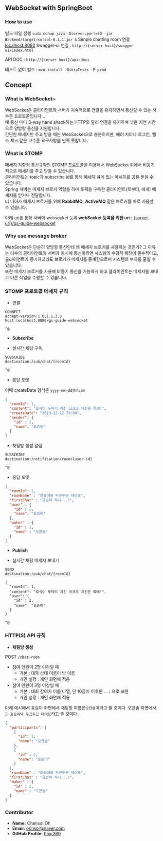 ## WebSocket with SpringBoot

### How to use

빌드 파일 실행
`sudo nohup java -Dserver.port=80 -jar Backend/target/solsol-0.1.1.jar &`
Simple chatting room 연결 [localhost:8080](http://localhost:8080) 
Swagger-ui 연결 : `http://{server host}/swagger-ui/index.html`

API DOC : `http://{server host}/api-docs`

테스트 없이 빌드 : `mvn install -DskipTests -P prod`

## Concept

### What is WebSocket~

WebSocket은 클라이언트와 서버가 지속적으로 연결을 유지하면서 통신할 수 있는 저수준 프로토콜입니다... <br/>
매 통신 마다 3-way hand shack하는 HTTP와 달리 연결을 유지하며 낮은 지연 시간으로 양방향 통신을 지원합니다. <br/>
간단한 메세지만 주고 받을 때는 WebSocket으로 충분하지만, 에러 처리나 로그인, 헬스 체크 같은 고수준 요구사항을 만족 못합니다.

### What is STOMP

메세지 지향적 통신규약인 STOMP 프로토콜을 이용해서 WebSocket 위에서 비동기적으로 메세지를 주고 받을 수 있습니다. <br/>
클라이언트는 topic과 subscribe id를 통해 메세지 큐에 있는 메세지를 공유 받을 수 있습니다. <br/>
Spring 서버는 메세지 브로커 역할을 하며 토픽을 구독한 클라이언트(로부터, 에게) 메세지를 받거나 전달합니다. <br/>
더 나아가 메세지 브로커를 위해 **RabbitMQ**, **ActiveMQ** 같은 브로커를 따로 사용할 수 있습니다.

아래 uri를 통해 서버에 websocket 등록
**webSocket 등록을 위한 uri** : [{server-url}/gs-guide-websocket](/gs-guide-websocket)

### Why use message broker

WebSocket은 단순히 양방향 통신인데 왜 메세지 브로커를 사용하는 것인가?
그 이유는 다수의 클라이언트와 서버가 동시에 통신하려면 시스템의 수평적 확장이 필수적이고, 클라이언트가 증가하더라도 브로커가 메세지를 중계함으로써 시스템의 부하를 줄일 수 있습니다. <br/>
또한 메세지 브로커를 사용해 비동기 통신을 가능하게 하고 클라이언트는 메세지를 보내고 다른 작업을 수행할 수 있습니다.  

### STOMP 프로토콜 메세지 규칙

- 연결
```
CONNECT
accept-version:1.0,1.1,2.0
host:localhost:8080/gs-guide-websocket

^@
```

- **Subscribe**

- 실시간 채팅 구독
```
SUBSCRIBE
destination:/sub/chat/{roomId}

^@
```

- 응답 포멧

이때 createDate 형식은 `yyyy-mm-ddThh:mm` 
```json
{
  "roomId": 1,
  "content": "호식이 두마리 치킨 크크크 치킨은 최애!",
  "createDate": "2023-12-12 20:00",
  "sender": {
    "id" : 2,
    "name": "효승이"
  }
}
```

- 채팅방 생성 알림
```
SUBSCRIBE
destination:/notification/room/{user-id}

^@
```

- 응답 포멧

```json
{
  "roomId": 1,
  "roomName" : "찬솔이와 두근두근 데이또",
  "firstChat" : "효승이 자니...?",
  "user" : {
    "id" : 2,
    "name": "효승이"
  },
  "maker" : {
    "id" : 1,
    "name" : "오찬솔"
  }
}
```

- **Publish**

- 실시간 채팅 메세지 보내기
```
SEND
destination:/pub/chat/{roomId}

{
  "roomId": 1,
  "content": "호식이 두마리 치킨 크크크 치킨은 회애!",
  "user": {
    "id" : 2,
    "name": "효승이"
  }
}

^@
```

### HTTP(S) API 규칙

- **채팅방 생성**

POST `/chat-room`

- 참여 인원이 2명 이하일 때
    - 기본 : 대화 상대 이름이 방 이름
    - 개인 설정 : 개인 화면에 적용
- 참여 인원이 3명 이상일 때
    - 기본 : 대화 참여자 이름 나열, 단 10글자 이후론 `...` 으로 표현
    - 개인 설정 : 개인 화면에 적용

아래 예시에서 효승이 화면에서 채팅방 이름은`오찬솔`이라고 뜰 것이다.
오찬솔 화면에서는 `효승이와 두근두근 데이또`라고 뜰 것이다.

```json
{
  "participants": [
    {
      "id": 1,
      "name": "오찬솔"
    },
    {
      "id" : 2,
      "name": "효승이"
    }
  ],
  "roomName" : "효승이와 두근두근 데이또",
  "firstChat" : "효승이 자니...?",
  "maker" : {
    "id" : 1,
    "name" : "오찬솔"
  }
}

```



### Contributor

- **Name:** Chansol Oh
- **Email:** [oohsol@naver.com](mailto:oohsol@naver.com)
- **GitHub Profile:** [haxr369](https://github.com/haxr369?tab=followers)